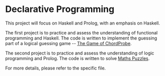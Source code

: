# Declarative Programming

This project will focus on Haskell and Prolog, with an emphasis on Haskell.

The first project is to practice and assess the understanding of functional programming and Haskell. The code is written to implement the guessing part of a logical guessing game -- [The Game of ChordProbe](https://github.com/gaoxiangyu369/Declarative_Programming/tree/master/Haskell_The_Game_of_ChordProbe).

The second project is to practice and assess the understanding of logic programming and Prolog. The code is written to solve [Maths Puzzles](https://github.com/gaoxiangyu369/Declarative_Programming/tree/master/Prolog_Math_Puzzles).

For more details, please refer to the specific file.
